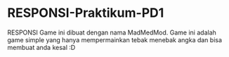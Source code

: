 # RESPONSI-Praktikum-PD1
RESPONSI
Game ini dibuat dengan nama MadMedMod.
Game ini adalah game simple yang hanya mempermainkan tebak menebak angka dan bisa membuat anda kesal :D 
